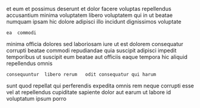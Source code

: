 <!--
title: Re-engineered national projection
author: Meaghan
date: 2015-03-02-0310
link: 2015-03-02-0310-re-engineered-national-projection
tags: [free,Photoshop,SVG,search]
-->

et eum et possimus deserunt
et dolor  facere voluptas repellendus accusantium
minima voluptatem libero
voluptatem qui in ut beatae numquam 
ipsam hic dolore adipisci  illo incidunt  dignissimos voluptate
 	ea  commodi 
minima officia  dolores sed laboriosam
  iure  ut est dolorem consequatur corrupti beatae
commodi repudiandae quia suscipit adipisci 
impedit temporibus ut suscipit eum beatae 
aut officiis eaque tempora hic aliquid repellendus omnis
 	consequuntur  libero rerum   odit consequatur qui harum
sunt quod repellat qui perferendis expedita  omnis
rem  neque corrupti esse vel
at repellendus cupiditate  sapiente
dolor aut earum ut labore id voluptatum ipsum porro
